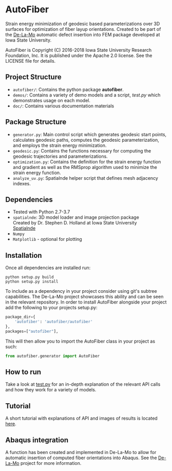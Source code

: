 # AutoFiber
Strain energy minimization of geodesic based parameterizations over 3D
surfaces for optimization of fiber layup orientations. Created to be part
of the [De-La-Mo](http://thermal.cnde.iastate.edu/de-la-mo.xhtml)
automatic defect insertion into FEM package developed at Iowa
State University.

AutoFiber is Copyright (C) 2016-2018 Iowa State University
Research Foundation, Inc. It is published under the
Apache 2.0 license. See the LICENSE file for details.

## Project Structure
* `autofiber/`: Contains the python package __autofiber__.
* `demos/`: Contains a variety of demo models and a script, *test.py*
which demonstrates usage on each model.
* `doc/`: Contains various documentation materials

## Package Structure
* `generator.py`: Main control script which generates geodesic start points, calculates geodesic paths, computes the
geodesic parameterization, and employs the strain energy minimization.
* `geodesic.py`: Contains the functions necessary for computing the geodesic trajectories and parameterizations.
* `optimization.py`: Contains the definition for the strain energy function and gradient as well as the RMSprop
algorithm used to minimize the strain energy function.
* `analyze_uv.py`: Spatialnde helper script that defines mesh adjacency indexes.

## Dependencies
* Tested with Python 2.7-3.7
* `spatialnde`: 3D model loader and image projection package \
Created by Dr. Stephen D. Holland at Iowa State University \
[Spatialnde](http://thermal.cnde.iastate.edu/spatialnde)
* `Numpy`
* `Matplotlib` - optional for plotting

## Installation
Once all dependencies are installed run:
```
python setup.py build
python setup.py install
```

To include as a dependency in your project consider using git's subtree capabilities. The De-La-Mo project showcases
this ability and can be seen in the relevant repository. In order to install AutoFiber alongside your project add the
following to your projects setup.py:
```python
package_dir={
    'autofiber': 'autofiber/autofiber'
},
packages=["autofiber"],
```

This will then allow you to import the AutoFiber class in your project as such:
```python
from autofiber.generator import AutoFiber
```

## How to run
Take a look at [test.py](test.py) for an in-depth explanation of the relevant
API calls and how they work for a variety of models.

## Tutorial
A short tutorial with explanations of API and images of results is located [here](doc/tutorial.md).

## Abaqus integration
A function has been created and implemented in De-La-Mo to allow for
automatic insertion of computed fiber orientations into Abaqus. See the
[De-La-Mo](http://thermal.cnde.iastate.edu/de-la-mo.xhtml) project for
more information.
